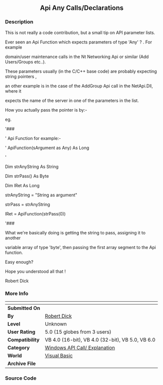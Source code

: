 ﻿<div align="center">

## Api Any Calls/Declarations


</div>

### Description

This is not really a code contribution, but a small tip on API parameter lists.

Ever seen an Api Function which expects parameters of type 'Any' ? . For example

domain/user maintenance calls in the Nt Networking Api or similar (Add Users/Groups etc..).

These parameters usually (in the C/C++ base code) are probably expecting string pointers ,

an other example is in the case of the AddGroup Api call in the NetApi.Dll, where it

expects the name of the server in one of the parameters in the list.

How you actually pass the pointer is by:-

eg.

'###

' Api Function for example:-

' ApiFunction(sArgument as Any) As Long

'

Dim strAnyString As String

Dim strPass() As Byte

Dim lRet As Long

strAnyString = "String as argument"

strPass = strAnyString

lRet = ApiFunction(strPass(0))

'###

What we're basically doing is getting the string to pass, assigning it to another

variable array of type 'byte', then passing the first array segment to the Api function.

Easy enough?

Hope you understood all that !

Robert Dick
 
### More Info
 


<span>             |<span>
---                |---
**Submitted On**   |
**By**             |[Robert Dick](https://github.com/Planet-Source-Code/PSCIndex/blob/master/ByAuthor/robert-dick.md)
**Level**          |Unknown
**User Rating**    |5.0 (15 globes from 3 users)
**Compatibility**  |VB 4\.0 \(16\-bit\), VB 4\.0 \(32\-bit\), VB 5\.0, VB 6\.0
**Category**       |[Windows API Call/ Explanation](https://github.com/Planet-Source-Code/PSCIndex/blob/master/ByCategory/windows-api-call-explanation__1-39.md)
**World**          |[Visual Basic](https://github.com/Planet-Source-Code/PSCIndex/blob/master/ByWorld/visual-basic.md)
**Archive File**   |[](https://github.com/Planet-Source-Code/robert-dick-api-any-calls-declarations__1-4501/archive/master.zip)





### Source Code

#

